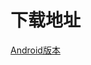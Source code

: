 # 下载地址

[Android版本](https://rokid-ota.oss-cn-hangzhou.aliyuncs.com/toB/Rokid_Glass/RokidGlassMobileApp.apk)